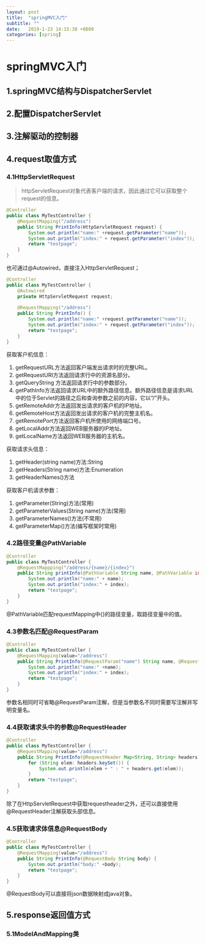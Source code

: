 ```yaml
---
layout: post
title:  "springMVC入门"
subtitle: ""
date:   2019-1-23 14:15:38 +0800
categories: [spring]
---
```


# springMVC入门

## 1.springMVC结构与DispatcherServlet

## 2.配置DispatcherServlet

## 3.注解驱动的控制器

## 4.request取值方式

### 4.1HttpServletRequest

> httpServletRequest对象代表客户端的请求，因此通过它可以获取整个request的信息。

``` java
@Controller
public class MyTestController {
	@RequestMapping("/address")
	public String PrintInfo(HttpServletRequest request) {
		System.out.println("name:" +request.getParameter("name"));
		System.out.println("index:" + request.getParameter("index"));
		return "testpage";
	}
}
```

也可通过@Autowired，直接注入HttpServletRequest；

``` java
@Controller
public class MyTestController {
    @Autowired
    private HttpServletRequest request;
    
    @RequestMapping("/address")
	public String PrintInfo() {
		System.out.println("name:" +request.getParameter("name"));
		System.out.println("index:" + request.getParameter("index"));
		return "testpage";
	}
}
```

获取客户机信息：

1. getRequestURL方法返回客户端发出请求时的完整URL。
2. getRequestURI方法返回请求行中的资源名部分。
3. getQueryString 方法返回请求行中的参数部分。
4. getPathInfo方法返回请求URL中的额外路径信息。额外路径信息是请求URL中的位于Servlet的路径之后和查询参数之前的内容，它以“/”开头。
5. getRemoteAddr方法返回发出请求的客户机的IP地址。
6. getRemoteHost方法返回发出请求的客户机的完整主机名。
7. getRemotePort方法返回客户机所使用的网络端口号。
8. getLocalAddr方法返回WEB服务器的IP地址。
9. getLocalName方法返回WEB服务器的主机名。

获取请求头信息：

1. getHeader(string name)方法:String 
2. getHeaders(String name)方法:Enumeration 
3. getHeaderNames()方法

获取客户机请求参数：

1. getParameter(String)方法(常用)
2. getParameterValues(String name)方法(常用)
3. getParameterNames()方法(不常用)
4. getParameterMap()方法(编写框架时常用)

### 4.2路径变量@PathVariable

```java
@Controller
public class MyTestController {
    @RequestMappping("/address/{name}/{index}")
    public String printInfo(@PathVariable String name, @PathVariable int index) {
		System.out.println("name:" + name);
		System.out.println("index:" + index);
		return "testpage";
    }
}
```

@PathVariable匹配requestMapping中{}的路径变量，取路径变量中的值。

### 4.3参数名匹配@RequestParam

``` java
@Controller
public class MyTestController {
	@RequestMapping(value="/address")
	public String PrintInfo(@RequestParam("name") String name, @RequestParam("the_index") int index) {
		System.out.println("name:" +name);
		System.out.println("index:" + index);
		return "testpage";
	}
}
```

参数名相同时可省略@RequestParam注解，但是当参数名不同时需要写注解并写明变量名。

### 4.4获取请求头中的参数@RequestHeader

```java
@Controller
public class MyTestController {
	@RequestMapping(value="/address")
	public String PrintInfo(@RequestHeader Map<String, String> headers) {
		for (String elem: headers.keySet()) {
			System.out.println(elem + " : " + headers.get(elem));
		}
		return "testpage";
	}
}
```

除了在HttpServletRequest中获取requestheader之外，还可以直接使用@RequestHeader注解获取头部信息。

### 4.5获取请求体信息@RequestBody

``` java
@Controller
public class MyTestController {
	@RequestMapping(value="/address")
	public String PrintInfo(@RequestBody String body) {
		System.out.println("body:" +body);
		return "testpage";
	}
}
```

@RequestBody可以直接将json数据映射成java对象。

## 5.response返回值方式

### 5.1ModelAndMapping类



